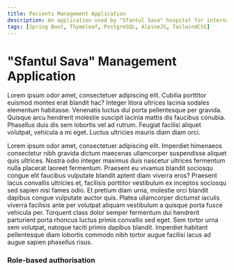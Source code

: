 ```yaml
---
title: Pacients Management Application
description: An application used by "Sfantul Sava" hospital for internal management of their data, aimed to improve their worflow efficiency.
tags: [Spring Boot, Thymeleaf, PostgreSQL, AlpineJS, TailwindCSS]
---
```


# "Sfantul Sava" Management Application

Lorem ipsum odor amet, consectetuer adipiscing elit. Cubilia porttitor euismod montes erat blandit hac? Integer litora ultrices lacinia sodales elementum habitasse. Venenatis luctus dui porta pellentesque per gravida. Quisque arcu hendrerit molestie suscipit lacinia mattis dis faucibus conubia. Phasellus duis dis sem lobortis vel ad rutrum. Feugiat facilisi aliquet volutpat, vehicula a mi eget. Luctus ultricies mauris diam diam orci.

Lorem ipsum odor amet, consectetuer adipiscing elit. Imperdiet himenaeos consectetur nibh gravida dictum maecenas ullamcorper suspendisse aliquet quis ultrices. Nostra odio integer maximus duis nascetur ultrices fermentum nulla placerat laoreet fermentum. Praesent eu vivamus blandit sociosqu congue elit faucibus vulputate blandit aptent diam viverra eros? Praesent lacus convallis ultricies et, facilisis porttitor vestibulum ex inceptos sociosqu sed sapien nisi fames odio. Et pretium diam urna, molestie orci blandit dapibus congue vulputate auctor quis. Platea ullamcorper dictumst iaculis viverra facilisis ante per volutpat aliquam vestibulum a quisque porta fusce vehicula per. Torquent class dolor semper fermentum dui hendrerit parturient porta rhoncus luctus primis convallis sed eget. Sem tortor urna sem volutpat, natoque taciti primis dapibus blandit. Imperdiet habitant pellentesque diam lobortis commodo nibh tortor augue facilisi lacus ad augue sapien phasellus risus.

### Role-based authorisation